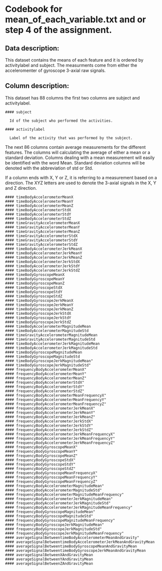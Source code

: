 # Codebook for mean_of_each_variable.txt and or step 4 of the assignment.

## Data description:

  This dataset contains the means of each feature and it is ordered by activitylabel and subject. The measurments come from either the acceleromenter of gyroscope 3-axial raw signals.

## Column description:

  This dataset has 88 columns the first two columns are subject and activitylabel.

    #### subject

      Id of the subject who performed the activities.

    #### activitylabel

      Label of the activity that was performed by the subject.

  The next 86 columns contain average measurements for the different features. The columns will calculating the average of either a mean or a standard deviation. Columns dealing with a mean measurement will easily be identified with the word Mean. Standard deviation columns will be denoted with the abbreviation of std or Std.

  If a column ends with X, Y or Z, it is referring to a measurement based on a direction. The XYZ letters are used to denote the 3-axial signals in the X, Y and Z direction.
 

    #### timeBodyAccelerometerMeanX
    #### timeBodyAccelerometerMeanY                                     
    #### timeBodyAccelerometerMeanZ                                     
    #### timeBodyAccelerometerStdX                                      
    #### timeBodyAccelerometerStdY                                      
    #### timeBodyAccelerometerStdZ                                      
    #### timeGravityAccelerometerMeanX                                  
    #### timeGravityAccelerometerMeanY                                  
    #### timeGravityAccelerometerMeanZ                                  
    #### timeGravityAccelerometerStdX                                   
    #### timeGravityAccelerometerStdY                                   
    #### timeGravityAccelerometerStdZ                                   
    #### timeBodyAccelerometerJerkMeanX                                 
    #### timeBodyAccelerometerJerkMeanY                                 
    #### timeBodyAccelerometerJerkMeanZ                                 
    #### timeBodyAccelerometerJerkStdX                                  
    #### timeBodyAccelerometerJerkStdY                                  
    #### timeBodyAccelerometerJerkStdZ                                  
    #### timeBodyGyroscopeMeanX                                         
    #### timeBodyGyroscopeMeanY                                         
    #### timeBodyGyroscopeMeanZ                                         
    #### timeBodyGyroscopeStdX                                          
    #### timeBodyGyroscopeStdY                                          
    #### timeBodyGyroscopeStdZ                                          
    #### timeBodyGyroscopeJerkMeanX                                     
    #### timeBodyGyroscopeJerkMeanY                                     
    #### timeBodyGyroscopeJerkMeanZ                                     
    #### timeBodyGyroscopeJerkStdX                                      
    #### timeBodyGyroscopeJerkStdY                                      
    #### timeBodyGyroscopeJerkStdZ                                      
    #### timeBodyAccelerometerMagnitudeMean                             
    #### timeBodyAccelerometerMagnitudeStd                              
    #### timeGravityAccelerometerMagnitudeMean                         
    #### timeGravityAccelerometerMagnitudeStd                           
    #### timeBodyAccelerometerJerkMagnitudeMean                         
    #### timeBodyAccelerometerJerkMagnitudeStd                          
    #### timeBodyGyroscopeMagnitudeMean
    #### timeBodyGyroscopeMagnitudeStd                                  
    #### timeBodyGyroscopeJerkMagnitudeMean"                             
    #### timeBodyGyroscopeJerkMagnitudeStd"                              
    #### frequencyBodyAccelerometerMeanX"                                
    #### frequencyBodyAccelerometerMeanY"                                
    #### frequencyBodyAccelerometerMeanZ"                                
    #### frequencyBodyAccelerometerStdX"                                 
    #### frequencyBodyAccelerometerStdY"                                 
    #### frequencyBodyAccelerometerStdZ"                                 
    #### frequencyBodyAccelerometerMeanFrequencyX"                       
    #### frequencyBodyAccelerometerMeanFrequencyY"                       
    #### frequencyBodyAccelerometerMeanFrequencyZ"                       
    #### frequencyBodyAccelerometerJerkMeanX"                            
    #### frequencyBodyAccelerometerJerkMeanY"                            
    #### frequencyBodyAccelerometerJerkMeanZ"                            
    #### frequencyBodyAccelerometerJerkStdX"                             
    #### frequencyBodyAccelerometerJerkStdY"                             
    #### frequencyBodyAccelerometerJerkStdZ"                             
    #### frequencyBodyAccelerometerJerkMeanFrequencyX"                   
    #### frequencyBodyAccelerometerJerkMeanFrequencyY"                   
    #### frequencyBodyAccelerometerJerkMeanFrequencyZ"                   
    #### frequencyBodyGyroscopeMeanX"                                    
    #### frequencyBodyGyroscopeMeanY"                                    
    #### frequencyBodyGyroscopeMeanZ"                                    
    #### frequencyBodyGyroscopeStdX"                                     
    #### frequencyBodyGyroscopeStdY"                                     
    #### frequencyBodyGyroscopeStdZ"                                     
    #### frequencyBodyGyroscopeMeanFrequencyX"                           
    #### frequencyBodyGyroscopeMeanFrequencyY"                           
    #### frequencyBodyGyroscopeMeanFrequencyZ"                           
    #### frequencyBodyAccelerometerMagnitudeMean"                        
    #### frequencyBodyAccelerometerMagnitudeStd"                         
    #### frequencyBodyAccelerometerMagnitudeMeanFrequency"               
    #### frequencyBodyAccelerometerJerkMagnitudeMean"                    
    #### frequencyBodyAccelerometerJerkMagnitudeStd"                     
    #### frequencyBodyAccelerometerJerkMagnitudeMeanFrequency"           
    #### frequencyBodyGyroscopeMagnitudeMean"                            
    #### frequencyBodyGyroscopeMagnitudeStd"                             
    #### frequencyBodyGyroscopeMagnitudeMeanFrequency"                   
    #### frequencyBodyGyroscopeJerkMagnitudeMean"                        
    #### frequencyBodyGyroscopeJerkMagnitudeStd"                         
    #### frequencyBodyGyroscopeJerkMagnitudeMeanFrequency"               
    #### averageSignalBetweentimeBodyAccelerometerMeanAndGravity"        
    #### averageSignalBetweentimeBodyAccelerometerJerkMeanAndGravityMean
    #### averageSignalBetweentimeBodyGyroscopeMeanAndGravityMean        
    #### averageSignalBetweentimeBodyGyroscopeJerkMeanAndGravityMean
    #### averageSignalBetweenXAndGravityMean                            
    #### averageSignalBetweenYAndGravityMean                            
    #### averageSignalBetweenZAndGravityMean
